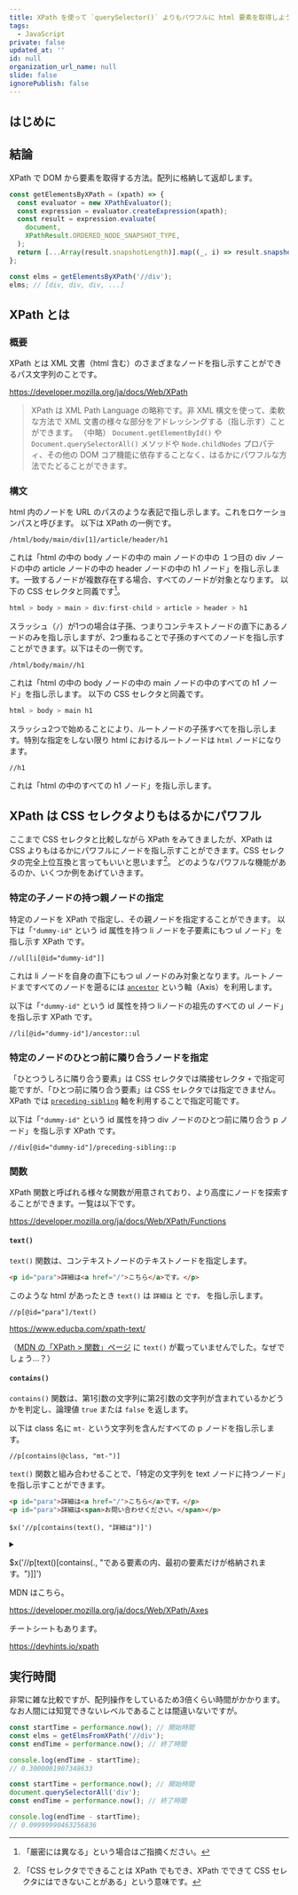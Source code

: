 ```yaml
---
title: XPath を使って `querySelector()` よりもパワフルに html 要素を取得しよう！
tags:
  - JavaScript
private: false
updated_at: ''
id: null
organization_url_name: null
slide: false
ignorePublish: false
---
```

## はじめに

## 結論

XPath で DOM から要素を取得する方法。配列に格納して返却します。

```js
const getElementsByXPath = (xpath) => {
  const evaluator = new XPathEvaluator();
  const expression = evaluator.createExpression(xpath);
  const result = expression.evaluate(
    document,
    XPathResult.ORDERED_NODE_SNAPSHOT_TYPE,
  );
  return [...Array(result.snapshotLength)].map((_, i) => result.snapshotItem(i));
};

const elms = getElementsByXPath('//div');
elms; // [div, div, div, ...]
```

## XPath とは

### 概要

XPath とは XML 文書（html 含む）のさまざまなノードを指し示すことができるパス文字列のことです。

https://developer.mozilla.org/ja/docs/Web/XPath

> XPath は XML Path Language の略称です。非 XML 構文を使って、柔軟な方法で XML 文書の様々な部分をアドレッシングする（指し示す）ことができます。
> （中略）
> `Document.getElementById()` や `Document.querySelectorAll()` メソッドや `Node.childNodes` プロパティ、その他の DOM コア機能に依存することなく、はるかにパワフルな方法でたどることができます。

### 構文

html 内のノードを URL のパスのような表記で指し示します。これをロケーションパスと呼びます。
以下は XPath の一例です。
```xpath
/html/body/main/div[1]/article/header/h1
```

これは「html の中の body ノードの中の main ノードの中の １つ目の div ノードの中の article ノードの中の header ノードの中の h1 ノード」を指し示します。一致するノードが複数存在する場合、すべてのノードが対象となります。
以下の CSS セレクタと同義です[^1]。
```js
html > body > main > div:first-child > article > header > h1
```

スラッシュ（`/`）が1つの場合は子孫、つまりコンテキストノードの直下にあるノードのみを指し示しますが、2つ重ねることで子孫のすべてのノードを指し示すことができます。以下はその一例です。

```xpath
/html/body/main//h1
```

これは「html の中の body ノードの中の main ノードの中のすべての h1 ノード」を指し示します。
以下の CSS セレクタと同義です。
```js
html > body > main h1
```

スラッシュ2つで始めることにより、ルートノードの子孫すべてを指し示します。特別な指定をしない限り html におけるルートノードは `html` ノードになります。

```xpath
//h1
```

これは「html の中のすべての h1 ノード」を指し示します。

## XPath は CSS セレクタよりもはるかにパワフル

ここまで CSS セレクタと比較しながら XPath をみてきましたが、XPath は CSS よりもはるかにパワフルにノードを指し示すことができます。CSS セレクタの完全上位互換と言ってもいいと思います[^2]。
どのようなパワフルな機能があるのか、いくつか例をあげていきます。

### 特定の子ノードの持つ親ノードの指定

特定のノードを XPath で指定し、その親ノードを指定することができます。
以下は「`"dummy-id"` という id 属性を持つ li ノードを子要素にもつ ul ノード」を指し示す XPath です。

```xpath
//ul[li[@id="dummy-id"]]
```

これは li ノードを自身の直下にもつ ul ノードのみ対象となります。ルートノードまですべてのノードを遡るには [`ancestor`]([text](https://developer.mozilla.org/ja/docs/Web/XPath/Axes#ancestor)) という軸（Axis）を利用します。

以下は「`"dummy-id"` という id 属性を持つ liノードの祖先のすべての ul ノード」を指し示す XPath です。

```xpath
//li[@id="dummy-id"]/ancestor::ul
```

### 特定のノードのひとつ前に隣り合うノードを指定

「ひとつうしろに隣り合う要素」は CSS セレクタでは隣接セレクタ `+` で指定可能ですが、「ひとつ前に隣り合う要素」は CSS セレクタでは指定できません。
XPath では [`preceding-sibling`](https://developer.mozilla.org/ja/docs/Web/XPath/Axes#preceding-sibling) 軸を利用することで指定可能です。

以下は「`"dummy-id"` という id 属性を持つ div ノードのひとつ前に隣り合う p ノード」を指し示す XPath です。

```xpath
//div[@id="dummy-id"]/preceding-sibling::p
```

<!-- ### 特定のノードを支点に相対パスで指定

まさに url のようですね。 -->

### 関数
XPath 関数と呼ばれる様々な関数が用意されており、より高度にノードを探索することができます。一覧は以下です。

https://developer.mozilla.org/ja/docs/Web/XPath/Functions

#### `text()`

`text()` 関数は、コンテキストノードのテキストノードを指定します。

```html
<p id="para">詳細は<a href="/">こちら</a>です。</p>
```

このような html があったとき `text()` は `詳細は` と `です。` を指し示します。

```xpath
//p[@id="para"]/text()
```

https://www.educba.com/xpath-text/

（[MDN の「XPath > 関数」ページ](https://developer.mozilla.org/ja/docs/Web/XPath/Functions) に `text()` が載っていませんでした。なぜでしょう...？）


#### `contains()`

`contains()` 関数は、第1引数の文字列に第2引数の文字列が含まれているかどうかを判定し、論理値 `true` または `false` を返します。

以下は class 名に `mt-` という文字列を含んだすべての p ノードを指し示します。

```xpath
//p[contains(@class, "mt-")]
```

`text()` 関数と組み合わせることで、「特定の文字列を text ノードに持つノード」を指し示すことができます。

```html
<p id="para">詳細は<a href="/">こちら</a>です。</p>
<p id="para">詳細は<span>お問い合わせください。</span></p>
```

```xpath
$x('//p[contains(text(), "詳細は")]')
```

<details>
<summary></summary>
<div>

</div>
</details>

$x('//p[text()[contains(., "である要素の内、最初の要素だけが格納されます。")]]')


MDN はこちら。

https://developer.mozilla.org/ja/docs/Web/XPath/Axes

チートシートもあります。

https://devhints.io/xpath

## 実行時間
非常に雑な比較ですが、配列操作をしているため3倍くらい時間がかかります。
なお人間には知覚できないレベルであることは間違いないですが。
```js
const startTime = performance.now(); // 開始時間
const elms = getElmsFromXPath('//div');
const endTime = performance.now(); // 終了時間

console.log(endTime - startTime);
// 0.3000001907348633
```

```js
const startTime = performance.now(); // 開始時間
document.querySelectorAll('div');
const endTime = performance.now(); // 終了時間

console.log(endTime - startTime);
// 0.09999990463256836
```

[^1]: 「厳密には異なる」という場合はご指摘ください。
[^2]: 「CSS セレクタでできることは XPath でもでき、XPath でできて CSS セレクタにはできないことがある」という意味です。